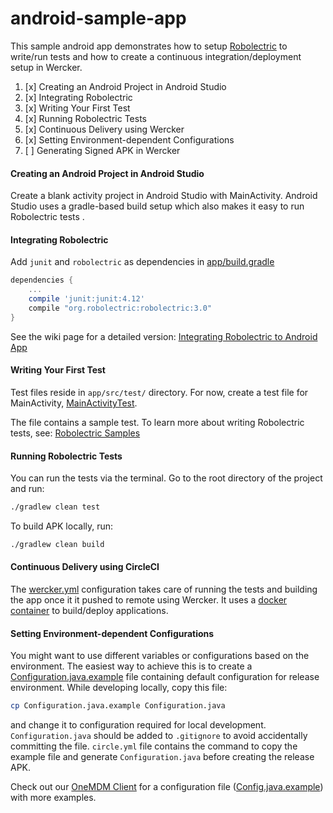 android-sample-app
==================

This sample android app demonstrates how to setup [Robolectric](http://robolectric.org/) to write/run tests and how to create a continuous integration/deployment setup in Wercker.

1. [x] Creating an Android Project in Android Studio
2. [x] Integrating Robolectric
3. [x] Writing Your First Test
4. [x] Running Robolectric Tests
5. [x] Continuous Delivery using Wercker
6. [x] Setting Environment-dependent Configurations
7. [ ] Generating Signed APK in Wercker

#### Creating an Android Project in Android Studio

Create a blank activity project in Android Studio with MainActivity. Android Studio uses a gradle-based build setup which also makes it easy to run Robolectric tests .

#### Integrating Robolectric

Add `junit` and `robolectric` as dependencies in [app/build.gradle](https://github.com/multunus/android-sample-app/blob/master/app/build.gradle)

``` gradle
dependencies {
    ...
    compile 'junit:junit:4.12'
    compile "org.robolectric:robolectric:3.0"
}
```

See the wiki page for a detailed version: [Integrating Robolectric to Android App](https://github.com/multunus/android-sample-app/wiki/Integrating-Robolectric-to-Android-App)

#### Writing Your First Test

Test files reside in `app/src/test/` directory. For now, create a test file for MainActivity, [MainActivityTest](https://github.com/multunus/android-sample-app/blob/master/app/src/test/java/com/multunus/cdapp/MainActivityTest.java).

The file contains a sample test. To learn more about writing Robolectric tests, see: [Robolectric Samples](https://github.com/robolectric/robolectric-samples)

#### Running Robolectric Tests

You can run the tests via the terminal. Go to the root directory of the project and run:

``` bash
./gradlew clean test
```

To build APK locally, run:

``` bash
./gradlew clean build
```


#### Continuous Delivery using CircleCI

The [wercker.yml](https://github.com/multunus/android-sample-app/blob/master/wercker.yml) configuration takes care of running the tests and building the app once it it pushed to remote using Wercker. It uses a [docker container](https://github.com/takke/docker-android-wercker) to build/deploy applications.

#### Setting Environment-dependent Configurations

You might want to use different variables or configurations based on the environment. The easiest way to achieve this is to create a [Configuration.java.example](https://github.com/multunus/android-sample-app/blob/master/app/src/main/java/com/multunus/cdapp/Configuration.java.example) file containing default configuration for release environment. While developing locally, copy this file:

``` bash
cp Configuration.java.example Configuration.java
```

and change it to configuration required for local development. `Configuration.java` should be added to `.gitignore` to avoid accidentally committing the file. `circle.yml` file contains the command to copy the example file and generate `Configuration.java` before creating the release APK.

Check out our [OneMDM Client](https://github.com/multunus/onemdm-client) for a configuration file ([Config.java.example](https://github.com/multunus/onemdm-client/blob/master/app/src/main/java/com/multunus/onemdm/config/Config.java.example)) with more examples.
